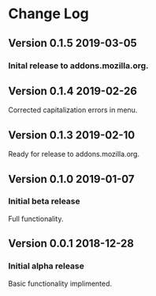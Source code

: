 # Change Log 
<!--
## Version 0.2.0 2019-05-19
### Major update:
- Added the ability to work on content-editable elements.  Previously it worked only with text boxes and input fields
- Added symbol menu with roughly 70 symbols and submenus.
- Corrected errors in Markdown menu.
- Added install, update, and uninstall pages with poll.

### Issues
- Content-editable capabilities only work on secure (https://) not inscure (http://) pages
-->
## Version 0.1.5 2019-03-05
### Inital release to addons.mozilla.org.

## Version 0.1.4 2019-02-26
Corrected capitalization errors in menu.

## Version 0.1.3 2019-02-10
Ready for release to addons.mozilla.org.

## Version 0.1.0 2019-01-07
### Initial beta release
Full functionality.

## Version 0.0.1 2018-12-28
### Initial alpha release
Basic functionality implimented.
